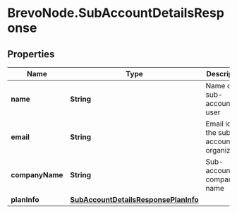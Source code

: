# BrevoNode.SubAccountDetailsResponse

## Properties
Name | Type | Description | Notes
------------ | ------------- | ------------- | -------------
**name** | **String** | Name of the sub-account user | [optional] 
**email** | **String** | Email id of the sub-account organization | [optional] 
**companyName** | **String** | Sub-account company name | [optional] 
**planInfo** | [**SubAccountDetailsResponsePlanInfo**](SubAccountDetailsResponsePlanInfo.md) |  | [optional] 


